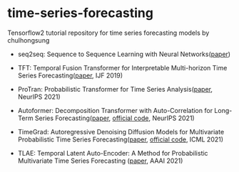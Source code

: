 # time-series-forecasting

Tensorflow2 tutorial repository for time series forecasting models by chulhongsung

- seq2seq: Sequence to Sequence Learning with Neural Networks([paper](https://arxiv.org/abs/1409.3215))

- TFT: Temporal Fusion Transformer for Interpretable Multi-horizon Time Series Forecasting([paper](https://arxiv.org/pdf/1912.09363.pdf), IJF 2019)

- ProTran: Probabilistic Transformer for Time Series Analysis([paper](https://proceedings.neurips.cc/paper/2021/file/c68bd9055776bf38d8fc43c0ed283678-Paper.pdf), NeurIPS 2021)

- Autoformer: Decomposition Transformer with Auto-Correlation for Long-Term Series Forecasting([paper](https://arxiv.org/pdf/2106.13008.pdf), [official code](https://github.com/thuml/Autoformer), NeurIPS 2021)

- TimeGrad: Autoregressive Denoising Diffusion Models for Multivariate Probabilistic Time Series Forecasting([paper](https://arxiv.org/pdf/2101.12072.pdf), [official code](https://github.com/zalandoresearch/pytorch-ts/tree/master/pts/model/time_grad), ICML 2021)

- TLAE: Temporal Latent Auto-Encoder: A Method for Probabilistic Multivariate Time Series Forecasting ([paper](https://arxiv.org/pdf/2101.10460.pdf), AAAI 2021)
